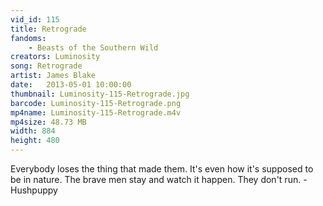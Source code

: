```yaml
---
vid_id: 115
title: Retrograde
fandoms:
    - Beasts of the Southern Wild
creators: Luminosity
song: Retrograde
artist: James Blake
date:   2013-05-01 10:00:00
thumbnail: Luminosity-115-Retrograde.jpg
barcode: Luminosity-115-Retrograde.png
mp4name: Luminosity-115-Retrograde.m4v
mp4size: 48.73 MB
width: 884
height: 480
---
```


Everybody loses the thing that made them. It's even how it's supposed to be in nature. The brave men stay and watch it happen. They don't run. - Hushpuppy
  